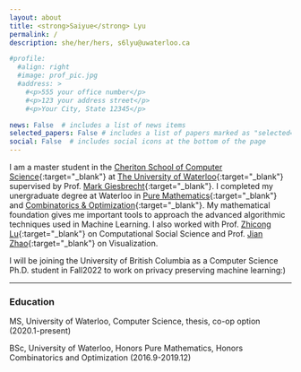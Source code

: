 ```yaml
---
layout: about
title: <strong>Saiyue</strong> Lyu  
permalink: /
description: she/her/hers, s6lyu@uwaterloo.ca

#profile:
  #align: right
  #image: prof_pic.jpg
  #address: >
    #<p>555 your office number</p>
    #<p>123 your address street</p>
    #<p>Your City, State 12345</p>

news: False  # includes a list of news items
selected_papers: False # includes a list of papers marked as "selected={true}"
social: False  # includes social icons at the bottom of the page
---
```


I am a master student in the [Cheriton School of Computer Science](https://www.cs.uwaterloo.ca){:target="\_blank"} at [The University of Waterloo](https://www.uwaterloo.ca){:target="\_blank"} supervised by Prof. [Mark Giesbrecht](https://cs.uwaterloo.ca/~mwg){:target="\_blank"}. I completed my unergraduate degree at Waterloo in [Pure Mathematics](https://uwaterloo.ca/pure-mathematics/){:target="\_blank"} and [Combinatorics & Optimization](https://uwaterloo.ca/combinatorics-and-optimization/){:target="\_blank"}. My mathematical foundation gives me important tools to approach the advanced algorithmic techniques used in Machine Learning. I also worked with Prof. [Zhicong Lu](http://www.cs.utoronto.ca/~luzhc/){:target="\_blank"} on Computational Social Science and Prof. [Jian Zhao](https://www.jeffjianzhao.com/){:target="\_blank"} on Visualization.

I will be joining the University of British Columbia as a Computer Science Ph.D. student in Fall2022 to work on privacy preserving machine learning:)

- - -
### Education
<i class="fas fa-graduation-cap"></i> MS, University of Waterloo, Computer Science, thesis, co-op option (2020.1-present)

<i class="fas fa-graduation-cap"></i> BSc, University of Waterloo, Honors Pure Mathematics, Honors Combinatorics and Optimization (2016.9-2019.12)
